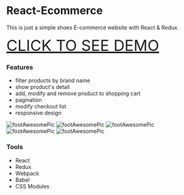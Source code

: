 # React-Ecommerce
This is just a simple shoes E-commerce website with React & Redux.

<a href="https://owen824.github.io/React-Ecommerce/public/#/" style="font-size: 40px">CLICK TO SEE DEMO</a>

### Features

- filter products by brand name
- show product's detail
- add, modify and remove product to shopping cart
- pagination
- modify checkout list
- responsive design


![footAwesomePic](https://github.com/Owen824/React-Ecommerce/blob/gh-pages/src/assets/img/footAwesome1.PNG)
![footAwesomePic](https://github.com/Owen824/React-Ecommerce/blob/gh-pages/src/assets/img/footAwesome2.PNG)
![footAwesomePic](https://github.com/Owen824/React-Ecommerce/blob/gh-pages/src/assets/img/footAwesome3.PNG)
![footAwesomePic](https://github.com/Owen824/React-Ecommerce/blob/gh-pages/src/assets/img/footAwesome4.PNG)
![footAwesomePic](https://github.com/Owen824/React-Ecommerce/blob/gh-pages/src/assets/img/footAwesome5.PNG)

### Tools

- React
- Redux
- Webpack
- Babel
- CSS Modules